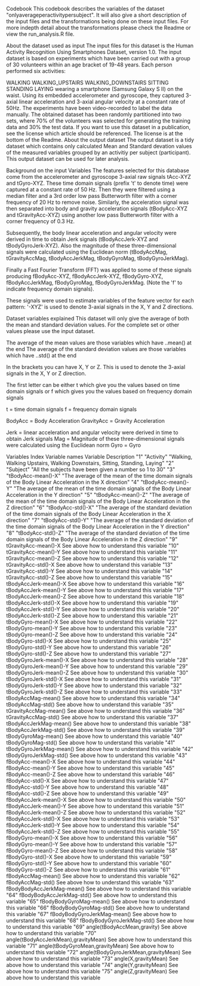 Codebook
This codebook describes the variables of the dataset "onlyaverageperactivitypersubject". It will also give a short description of the input files and the transformations being done on these input files. For more indepth detail about the transformations please check the Readme or view the run_analysis.R file.

About the dataset used as input
The input files for this dataset is the Human Activity Recognition Using Smartphones Dataset, version 1.0. The input dataset is based on experiments which have been carried out with a group of 30 volunteers within an age bracket of 19-48 years. Each person performed six activities:

WALKING
WALKING_UPSTAIRS
WALKING_DOWNSTAIRS
SITTING
STANDING
LAYING wearing a smartphone (Samsung Galaxy S II) on the waist. Using its embedded accelerometer and gyroscope, they captured 3-axial linear acceleration and 3-axial angular velocity at a constant rate of 50Hz. The experiments have been video-recorded to label the data manually. The obtained dataset has been randomly partitioned into two sets, where 70% of the volunteers was selected for generating the training data and 30% the test data. If you want to use this dataset in a publication, see the license which article should be referenced. The license is at the bottom of the Readme.
About the output dataset
The output dataset is a tidy dataset which contains only calculated Mean and Standard devation values of the measured variables grouped by an activitiy per subject (participant). This output dataset can be used for later analysis.

Background on the input Variables
The features selected for this database come from the accelerometer and gyroscope 3-axial raw signals tAcc-XYZ and tGyro-XYZ. These time domain signals (prefix 't' to denote time) were captured at a constant rate of 50 Hz. Then they were filtered using a median filter and a 3rd order low pass Butterworth filter with a corner frequency of 20 Hz to remove noise. Similarly, the acceleration signal was then separated into body and gravity acceleration signals (tBodyAcc-XYZ and tGravityAcc-XYZ) using another low pass Butterworth filter with a corner frequency of 0.3 Hz.

Subsequently, the body linear acceleration and angular velocity were derived in time to obtain Jerk signals (tBodyAccJerk-XYZ and tBodyGyroJerk-XYZ). Also the magnitude of these three-dimensional signals were calculated using the Euclidean norm (tBodyAccMag, tGravityAccMag, tBodyAccJerkMag, tBodyGyroMag, tBodyGyroJerkMag).

Finally a Fast Fourier Transform (FFT) was applied to some of these signals producing fBodyAcc-XYZ, fBodyAccJerk-XYZ, fBodyGyro-XYZ, fBodyAccJerkMag, fBodyGyroMag, fBodyGyroJerkMag. (Note the 'f' to indicate frequency domain signals).

These signals were used to estimate variables of the feature vector for each pattern:
'-XYZ' is used to denote 3-axial signals in the X, Y and Z directions.

Dataset variables explained
This dataset will only give the average of both the mean and standard deviation values. For the complete set or other values please use the input dataset.

The average of the mean values are those variables which have ..mean() at the end The average of the standard deviation values are those variables which have ..std() at the end

In the brackets you can have X, Y or Z. This is used to denote the 3-axial signals in the X, Y or Z direction.

The first letter can be either t which give you the values based on time domain signals or f which gives you the values based on frequency domain signals

t = time domain signals f = frequency domain signals

BodyAcc = Body Acceleration GravityAcc = Gravity Acceleration

Jerk = linear acceleration and angular velocity were derived in time to obtain Jerk signals Mag = Magnitude of these three-dimensional signals were calculated using the Euclidean norm Gyro = Gyro

Variables
Index	Variable names	Variable Description
"1"	"Activity"	"Walking, Walking Upstairs, Walking Downstairs, Sitting, Standing, Laying"
"2"	"Subject"	"All the subjects have been given a number so 1 to 30"
"3"	"tBodyAcc-mean()-X"	"The average of the mean of the time domain signals of the Body Linear Acceleration in the X direction"
"4"	"tBodyAcc-mean()-Y"	"The average of the mean of the time domain signals of the Body Linear Acceleration in the Y direction"
"5"	"tBodyAcc-mean()-Z"	"The average of the mean of the time domain signals of the Body Linear Acceleration in the Z direction"
"6"	"tBodyAcc-std()-X"	"The average of the standard deviation of the time domain signals of the Body Linear Acceleration in the X direction"
"7"	"tBodyAcc-std()-Y"	"The average of the standard deviation of the time domain signals of the Body Linear Acceleration in the Y direction"
"8"	"tBodyAcc-std()-Z"	"The average of the standard deviation of the time domain signals of the Body Linear Acceleration in the Z direction"
"9"	tGravityAcc-mean()-X	See above how to understand this variable
"10"	tGravityAcc-mean()-Y	See above how to understand this variable
"11"	tGravityAcc-mean()-Z	See above how to understand this variable
"12"	tGravityAcc-std()-X	See above how to understand this variable
"13"	tGravityAcc-std()-Y	See above how to understand this variable
"14"	tGravityAcc-std()-Z	See above how to understand this variable
"15"	tBodyAccJerk-mean()-X	See above how to understand this variable
"16"	tBodyAccJerk-mean()-Y	See above how to understand this variable
"17"	tBodyAccJerk-mean()-Z	See above how to understand this variable
"18"	tBodyAccJerk-std()-X	See above how to understand this variable
"19"	tBodyAccJerk-std()-Y	See above how to understand this variable
"20"	tBodyAccJerk-std()-Z	See above how to understand this variable
"21"	tBodyGyro-mean()-X	See above how to understand this variable
"22"	tBodyGyro-mean()-Y	See above how to understand this variable
"23"	tBodyGyro-mean()-Z	See above how to understand this variable
"24"	tBodyGyro-std()-X	See above how to understand this variable
"25"	tBodyGyro-std()-Y	See above how to understand this variable
"26"	tBodyGyro-std()-Z	See above how to understand this variable
"27"	tBodyGyroJerk-mean()-X	See above how to understand this variable
"28"	tBodyGyroJerk-mean()-Y	See above how to understand this variable
"29"	tBodyGyroJerk-mean()-Z	See above how to understand this variable
"30"	tBodyGyroJerk-std()-X	See above how to understand this variable
"31"	tBodyGyroJerk-std()-Y	See above how to understand this variable
"32"	tBodyGyroJerk-std()-Z	See above how to understand this variable
"33"	tBodyAccMag-mean()	See above how to understand this variable
"34"	tBodyAccMag-std()	See above how to understand this variable
"35"	tGravityAccMag-mean()	See above how to understand this variable
"36"	tGravityAccMag-std()	See above how to understand this variable
"37"	tBodyAccJerkMag-mean()	See above how to understand this variable
"38"	tBodyAccJerkMag-std()	See above how to understand this variable
"39"	tBodyGyroMag-mean()	See above how to understand this variable
"40"	tBodyGyroMag-std()	See above how to understand this variable
"41"	tBodyGyroJerkMag-mean()	See above how to understand this variable
"42"	tBodyGyroJerkMag-std()	See above how to understand this variable
"43"	fBodyAcc-mean()-X	See above how to understand this variable
"44"	fBodyAcc-mean()-Y	See above how to understand this variable
"45"	fBodyAcc-mean()-Z	See above how to understand this variable
"46"	fBodyAcc-std()-X	See above how to understand this variable
"47"	fBodyAcc-std()-Y	See above how to understand this variable
"48"	fBodyAcc-std()-Z	See above how to understand this variable
"49"	fBodyAccJerk-mean()-X	See above how to understand this variable
"50"	fBodyAccJerk-mean()-Y	See above how to understand this variable
"51"	fBodyAccJerk-mean()-Z	See above how to understand this variable
"52"	fBodyAccJerk-std()-X	See above how to understand this variable
"53"	fBodyAccJerk-std()-Y	See above how to understand this variable
"54"	fBodyAccJerk-std()-Z	See above how to understand this variable
"55"	fBodyGyro-mean()-X	See above how to understand this variable
"56"	fBodyGyro-mean()-Y	See above how to understand this variable
"57"	fBodyGyro-mean()-Z	See above how to understand this variable
"58"	fBodyGyro-std()-X	See above how to understand this variable
"59"	fBodyGyro-std()-Y	See above how to understand this variable
"60"	fBodyGyro-std()-Z	See above how to understand this variable
"61"	fBodyAccMag-mean()	See above how to understand this variable
"62"	fBodyAccMag-std()	See above how to understand this variable
"63"	fBodyBodyAccJerkMag-mean()	See above how to understand this variable
"64"	fBodyBodyAccJerkMag-std()	See above how to understand this variable
"65"	fBodyBodyGyroMag-mean()	See above how to understand this variable
"66"	fBodyBodyGyroMag-std()	See above how to understand this variable
"67"	fBodyBodyGyroJerkMag-mean()	See above how to understand this variable
"68"	fBodyBodyGyroJerkMag-std()	See above how to understand this variable
"69"	angle(tBodyAccMean,gravity)	See above how to understand this variable
"70"	angle(tBodyAccJerkMean),gravityMean)	See above how to understand this variable
"71"	angle(tBodyGyroMean,gravityMean)	See above how to understand this variable
"72"	angle(tBodyGyroJerkMean,gravityMean)	See above how to understand this variable
"73"	angle(X,gravityMean)	See above how to understand this variable
"74"	angle(Y,gravityMean)	See above how to understand this variable
"75"	angle(Z,gravityMean)	See above how to understand this variable
